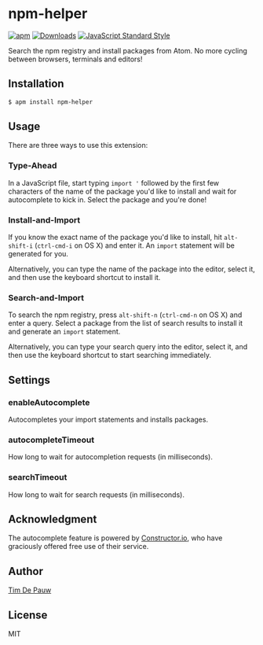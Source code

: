 # npm-helper

[![apm](https://img.shields.io/apm/v/npm-helper.svg)](https://atom.io/packages/npm-helper) [![Downloads](https://img.shields.io/apm/dm/npm-helper.svg)](https://atom.io/packages/npm-helper) [![JavaScript Standard Style](https://img.shields.io/badge/code%20style-standard-brightgreen.svg)](https://github.com/feross/standard)

Search the npm registry and install packages from Atom. No more cycling between
browsers, terminals and editors!

## Installation

```bash
$ apm install npm-helper
```

## Usage

There are three ways to use this extension:

### Type-Ahead

In a JavaScript file, start typing `import '` followed by the first few
characters of the name of the package you'd like to install and wait for
autocomplete to kick in. Select the package and you're done!

### Install-and-Import

If you know the exact name of the package you'd like to install, hit
`alt-shift-i` (`ctrl-cmd-i` on OS X) and enter it. An `import` statement will
be generated for you.

Alternatively, you can type the name of the package into the editor, select it,
and then use the keyboard shortcut to install it.

### Search-and-Import

To search the npm registry, press `alt-shift-n` (`ctrl-cmd-n` on OS X) and enter
a query. Select a package from the list of search results to install it and
generate an `import` statement.

Alternatively, you can type your search query into the editor, select it, and
then use the keyboard shortcut to start searching immediately.

## Settings

### enableAutocomplete

Autocompletes your import statements and installs packages.

### autocompleteTimeout

How long to wait for autocompletion requests (in milliseconds).

### searchTimeout

How long to wait for search requests (in milliseconds).

## Acknowledgment

The autocomplete feature is powered by [Constructor.io](https://constructor.io/),
who have graciously offered free use of their service.

## Author

[Tim De Pauw](https://tmdpw.eu/)

## License

MIT
